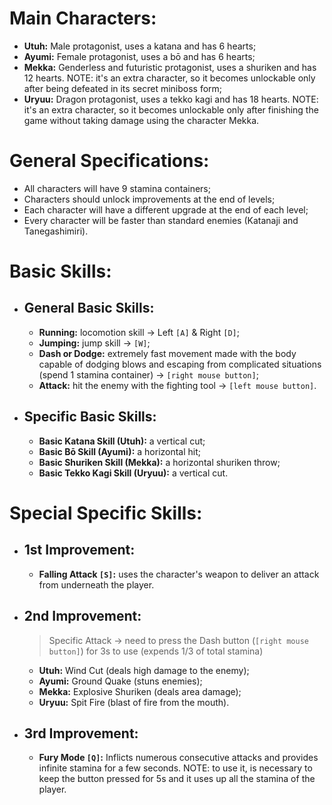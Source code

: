 # Main Characters:
- **Utuh:** Male protagonist, uses a katana and has 6 hearts;
- **Ayumi:** Female protagonist, uses a bō and has 6 hearts;
- **Mekka:** Genderless and futuristic protagonist, uses a shuriken and has 12 hearts. NOTE: it's an extra character, so it becomes unlockable only after being defeated in its secret miniboss form;
- **Uryuu:** Dragon protagonist, uses a tekko kagi and has 18 hearts. NOTE: it's an extra character, so it becomes unlockable only after finishing the game without taking damage using the character Mekka.

# General Specifications:
- All characters will have 9 stamina containers;
- Characters should unlock improvements at the end of levels;
- Each character will have a different upgrade at the end of each level;
- Every character will be faster than standard enemies (Katanaji and Tanegashimiri).

# Basic Skills:
- ## General Basic Skills:
    - **Running:** locomotion skill → Left `[A]` & Right `[D]`;
    - **Jumping:** jump skill → `[W]`;
    - **Dash or Dodge:** extremely fast movement made with the body capable of dodging blows and escaping from complicated situations (spend 1 stamina container) → `[right mouse button]`;
    - **Attack:** hit the enemy with the fighting tool → `[left mouse button]`.

- ## Specific Basic Skills:
    - **Basic Katana Skill (Utuh):** a vertical cut;
    - **Basic Bō Skill (Ayumi):** a horizontal hit;
    - **Basic Shuriken Skill (Mekka):** a horizontal shuriken throw;
    - **Basic Tekko Kagi Skill (Uryuu):** a vertical cut.

# Special Specific Skills:
- ## 1st Improvement:
    - **Falling Attack `[S]`:** uses the character's weapon to deliver an attack from underneath the player.

- ## 2nd Improvement:
    > Specific Attack → need to press the Dash button (`[right mouse button]`) for 3s to use (expends 1/3 of total stamina)
    - **Utuh:** Wind Cut (deals high damage to the enemy);
    - **Ayumi:** Ground Quake (stuns enemies);
    - **Mekka:** Explosive Shuriken (deals area damage);
    - **Uryuu:** Spit Fire (blast of fire from the mouth).

- ## 3rd Improvement:
    - **Fury Mode `[Q]`:** Inflicts numerous consecutive attacks and provides infinite stamina for a few seconds. NOTE: to use it, is necessary to keep the button pressed for 5s and it uses up all the stamina of the player.
